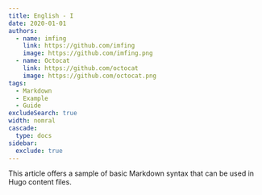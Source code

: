 ```yaml
---
title: English - I 
date: 2020-01-01
authors:
  - name: imfing
    link: https://github.com/imfing
    image: https://github.com/imfing.png
  - name: Octocat
    link: https://github.com/octocat
    image: https://github.com/octocat.png
tags:
  - Markdown
  - Example
  - Guide
excludeSearch: true
width: nomral
cascade:
  type: docs
sidebar:
  exclude: true
---
```


This article offers a sample of basic Markdown syntax that can be used in Hugo content files.
<!--more-->